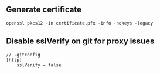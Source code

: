 ## Generate certificate

```
openssl pkcs12 -in certificate.pfx -info -nokeys -legacy

```

## Disable sslVerify on git for proxy issues

```
// .gitconfig
[http]
	sslVerify = false

```
